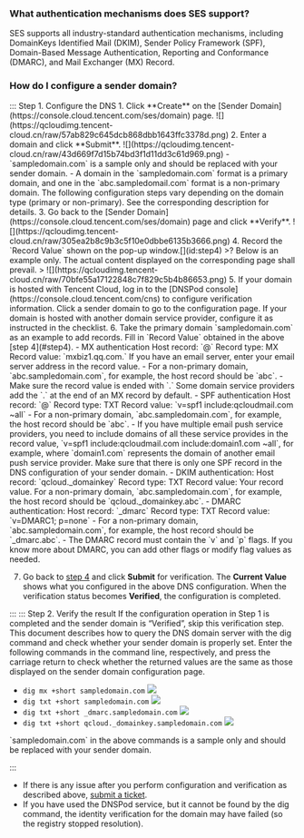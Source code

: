 [](id:que1) 

### What authentication mechanisms does SES support?
SES supports all industry-standard authentication mechanisms, including DomainKeys Identified Mail (DKIM), Sender Policy Framework (SPF), Domain-Based Message Authentication, Reporting and Conformance (DMARC), and Mail Exchanger (MX) Record.

[](id:que2) 
### How do I configure a sender domain?
<dx-tabs>
::: Step 1. Configure the DNS
1. Click **Create** on the [Sender Domain](https://console.cloud.tencent.com/ses/domain) page.
![](https://qcloudimg.tencent-cloud.cn/raw/57ab829c645dcb868dbb1643ffc3378d.png)
2. Enter a domain and click **Submit**.
![](https://qcloudimg.tencent-cloud.cn/raw/43d669f7d15b74bd3f1d11dd3c61d969.png)
<dx-alert infotype="explain" title="">
- `sampledomain.com` is a sample only and should be replaced with your sender domain.
- A domain in the `sampledomain.com` format is a primary domain, and one in the `abc.sampledomail.com` format is a non-primary domain. The following configuration steps vary depending on the domain type (primary or non-primary). See the corresponding description for details.
</dx-alert>
3. Go back to the [Sender Domain](https://console.cloud.tencent.com/ses/domain) page and click **Verify**.
![](https://qcloudimg.tencent-cloud.cn/raw/305ea2b8c9b3c5f10e0dbbe6135b3666.png)
4. Record the `Record Value` shown on the pop-up window.[](id:step4)
>? Below is an example only. The actual content displayed on the corresponding page shall prevail.
>
![](https://qcloudimg.tencent-cloud.cn/raw/70bfe55a17122848c7f829c5b4b86653.png)
5. If your domain is hosted with Tencent Cloud, log in to the [DNSPod console](https://console.cloud.tencent.com/cns) to configure verification information. Click a sender domain to go to the configuration page.
<dx-alert infotype="explain" title="">
If your domain is hosted with another domain service provider, configure it as instructed in the checklist.
</dx-alert>
6. Take the primary domain `sampledomain.com` as an example to add records. Fill in `Record Value` obtained in the above [step 4](#step4).
  - MX authentication
    Host record: `@`
    Record type: MX
    Record value: `mxbiz1.qq.com.` If you have an email server, enter your email server address in the record value.
<dx-alert infotype="explain" title="">
- For a non-primary domain, `abc.sampledomain.com`, for example, the host record should be `abc`.
- Make sure the record value is ended with `.` Some domain service providers add the `.` at the end of an MX record by default.
</dx-alert>
  - SPF authentication
  Host record: `@`
  Record type: TXT
  Record value: `v=spf1 include:qcloudmail.com ~all`
<dx-alert infotype="explain" title="">
- For a non-primary domain, `abc.sampledomain.com`, for example, the host record should be `abc`.
- If you have multiple email push service providers, you need to include domains of all these service provides in the record value, `v=spf1 include:qcloudmail.com include:domain1.com ~all`, for example, where `domain1.com` represents the domain of another email push service provider. Make sure that there is only one SPF record in the DNS configuration of your sender domain.
</dx-alert>
  - DKIM authentication:
    Host record: `qcloud._domainkey`
  Record type: TXT
  Record value: Your record value.
<dx-alert infotype="explain" title="">
For a non-primary domain, `abc.sampledomain.com`, for example, the host record should be `qcloud._domainkey.abc`.
</dx-alert>
- DMARC authentication:
  Host record: `_dmarc`
  Record type: TXT
  Record value: `v=DMARC1; p=none`
  <dx-alert infotype="explain" title="">
- For a non-primary domain, `abc.sampledomain.com`, for example, the host record should be `_dmarc.abc`.
- The DMARC record must contain the `v` and `p` flags. If you know more about DMARC, you can add other flags or modify flag values as needed.
</dx-alert>

7. Go back to [step 4](#step4) and click **Submit** for verification. The **Current Value** shows what you configured in the above DNS configuration. When the verification status becomes **Verified**, the configuration is completed.

:::
::: Step 2. Verify the result
<dx-alert infotype="explain" title="">
If the configuration operation in Step 1 is completed and the sender domain is “Verified”, skip this verification step.
</dx-alert>
This document describes how to query the DNS domain server with the dig command and check whether your sender domain is properly set.
Enter the following commands in the command line, respectively, and press the carriage return to check whether the returned values are the same as those displayed on the sender domain configuration page.
- `dig mx +short sampledomain.com`
![](https://qcloudimg.tencent-cloud.cn/raw/76cf66d8a42bee99a696b505eb8d8b2c.png)
- `dig txt +short sampledomain.com`
![](https://qcloudimg.tencent-cloud.cn/raw/f5fe74ee3c0c8312253359f8a3457db1.png)
- `dig txt +short _dmarc.sampledomain.com`
![](https://qcloudimg.tencent-cloud.cn/raw/2c53ae3c3789e220e7f939be536152bf.png)
- `dig txt +short qcloud._domainkey.sampledomain.com`
![](https://qcloudimg.tencent-cloud.cn/raw/5c773b8278d5d424a652b396f42fc591.png)


<dx-alert infotype="explain" title="">
`sampledomain.com` in the above commands is a sample only and should be replaced with your sender domain.
</dx-alert>




:::
</dx-tabs>

<dx-alert infotype="explain" title="">

- If there is any issue after you perform configuration and verification as described above, [submit a ticket](https://console.cloud.tencent.com/workorder/category).
- If you have used the DNSPod service, but it cannot be found by the dig command, the identity verification for the domain may have failed (so the registry stopped resolution).
</dx-alert>
